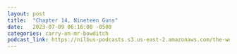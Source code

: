 ```yaml
---
layout: post
title:  "Chapter 14, Nineteen Guns"
date:   2023-07-09 06:16:00 -0500
categories: carry-on-mr-bowditch
podcast_link: https://nilbus-podcasts.s3.us-east-2.amazonaws.com/the-well-trained-mind/Carry%20On,%20Mr.%20Bowditch/Chapter%2014,%20Nineteen%20Guns.mp3
---
```

